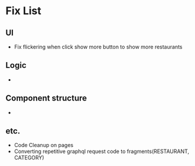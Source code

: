 # Fix List

## UI

- Fix flickering when click show more button to show more restaurants

## Logic

-

## Component structure

-

## etc.

- Code Cleanup on pages
- Converting repetitive graphql request code to fragments(RESTAURANT, CATEGORY)
